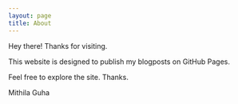 ```yaml
---
layout: page
title: About
---
```


Hey there! Thanks for visiting.

This website is designed to publish my blogposts
on GitHub Pages.

Feel free to explore the site. Thanks.

Mithila Guha
